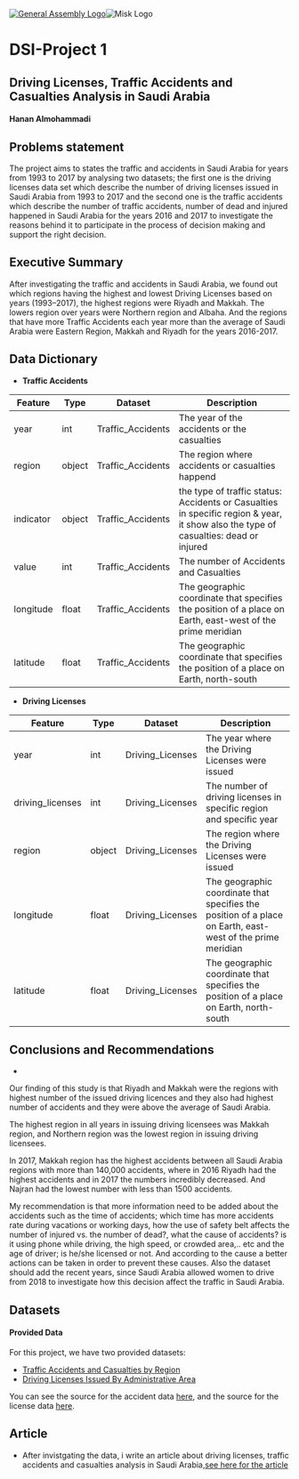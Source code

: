 ﻿
  
[![General Assembly Logo](https://camo.githubusercontent.com/1a91b05b8f4d44b5bbfb83abac2b0996d8e26c92/687474703a2f2f692e696d6775722e636f6d2f6b6538555354712e706e67)](https://generalassemb.ly/education/web-development-immersive)![Misk Logo](https://i.ibb.co/KmXhJbm/Webp-net-resizeimage-1.png)

# DSI-Project 1
## Driving Licenses, Traffic Accidents and Casualties Analysis in Saudi Arabia
#### Hanan Almohammadi

## Problems statement

The project aims to states the traffic and accidents in Saudi Arabia for years from 1993 to 2017 by analysing two datasets; the first one is the driving licenses data set which describe the number of driving licenses issued in Saudi Arabia from 1993 to 2017 and the second one is the traffic accidents which describe the number of traffic accidents, number of dead and injured happened in Saudi Arabia for the years 2016 and 2017 to investigate the reasons behind it to participate in the process of decision making and support the right decision.

## Executive Summary
After investigating the traffic and accidents in Saudi Arabia, we found out which regions having the highest and lowest Driving Licenses based on years (1993–2017), the highest regions were Riyadh and Makkah. The lowers region over years were Northern region and Albaha. And the regions that have more Traffic Accidents each year more than the average of Saudi Arabia were Eastern Region, Makkah and Riyadh for the years 2016-2017.
## Data Dictionary
- **Traffic Accidents**

|Feature|Type|Dataset|Description|
|---|---|---|---|
|year|int|Traffic_Accidents|The year of the accidents or the casualties  | 
|region|object|Traffic_Accidents|The region where accidents or casualties happend | 
|indicator|object|Traffic_Accidents|the type of traffic status: Accidents or Casualties in specific region & year, it show also the type of casualties: dead or injured | 
|value|int|Traffic_Accidents|The number of Accidents and Casualties| 
|longitude|float|Traffic_Accidents|The geographic coordinate that specifies the position of a place on Earth, east-west   of the prime meridian| 
|latitude|float|Traffic_Accidents|The geographic coordinate that specifies the position of a place on Earth, north-south| 



- **Driving Licenses**

|Feature|Type|Dataset|Description|
|---|---|---|---|
|year|int|Driving_Licenses|The year where the Driving Licenses were issued| 
|driving_licenses|int|Driving_Licenses|The number of driving licenses in specific region and specific year| 
|region|object|Driving_Licenses|The region where the Driving Licenses were issued | 
|longitude|float|Driving_Licenses|The geographic coordinate that specifies the position of a place on Earth, east-west of the prime meridian| 
|latitude|float|Driving_Licenses|The geographic coordinate that specifies the position of a place on Earth, north-south| 


## Conclusions and Recommendations

- 
Our finding of this study is that Riyadh and Makkah were the regions with highest number of the issued driving licences and they also had highest number of accidents and they were above the average of Saudi Arabia.

The highest region in all years in issuing driving licensees was Makkah region, and Northern region was the lowest region in issuing driving licensees.


In 2017, Makkah region has the highest accidents between all Saudi Arabia regions with more than 140,000 accidents, where in 2016 Riyadh had the highest accidents and in 2017 the numbers incredibly decreased. And Najran had the lowest number with less than 1500 accidents.

My recommendation is that more information need to be added about the accidents such as the time of accidents; which time has more accidents rate during vacations or working days, how the use of safety belt affects the number of injured vs. the number of dead?, what the cause of accidents? is it using phone while driving, the high speed, or crowded area,.. etc and the age of driver; is he/she licensed or not. And according to the cause a better actions can be taken in order to prevent these causes. Also the dataset should add the recent years, since Saudi Arabia allowed women to drive from 2018 to investigate how this decision affect the traffic in Saudi Arabia.
## Datasets

#### Provided Data

For this project, we have two provided datasets:

- [Traffic Accidents and Casualties by Region](https://git.generalassemb.ly/DSI-MISK-VIII/Project-1/blob/master/data/saudi-arabia-traffic-accidents-2008.csv)
- [Driving Licenses Issued By Administrative Area](https://git.generalassemb.ly/DSI-MISK-VIII/Project-1/blob/master/data/saudi-arabia-driving-licenses-2004-2008.csv)

You can see the source for the accident data [here](https://datasource.kapsarc.org/explore/dataset/saudi-arabia-traffic-accidents-and-casualties-injured-dead-2008/), and the source for the license data [here](https://datasource.kapsarc.org/explore/dataset/saudi-arabia-traffic-accidents-and-casualties-injured-dead-2008/). 


## Article
- After invistgating the data, i write an article about driving licenses, traffic accidents and casualties analysis in Saudi Arabia,[see here for the article](https://hanan-almohammadi.medium.com/analysing-driving-licenses-traffic-accidents-and-casualties-in-saudi-arabia-8af320a6651e)
